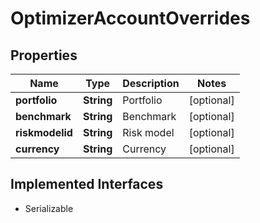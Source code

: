

# OptimizerAccountOverrides

## Properties

Name | Type | Description | Notes
------------ | ------------- | ------------- | -------------
**portfolio** | **String** | Portfolio |  [optional]
**benchmark** | **String** | Benchmark |  [optional]
**riskmodelid** | **String** | Risk model |  [optional]
**currency** | **String** | Currency |  [optional]


## Implemented Interfaces

* Serializable


